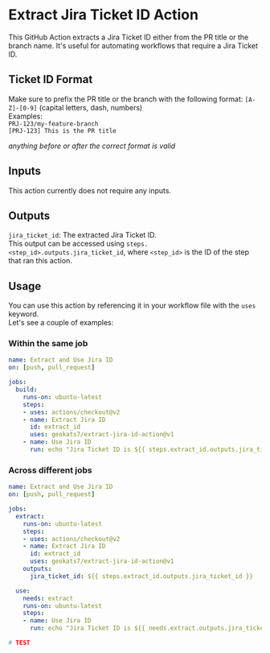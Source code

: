 # Extract Jira Ticket ID Action

This GitHub Action extracts a Jira Ticket ID either from the PR title or the branch name. It's useful for automating workflows that require a Jira Ticket ID.

## Ticket ID Format
Make sure to prefix the PR title or the branch with the following format: `[A-Z]-[0-9]`  (capital letters, dash, numbers)  
Examples:  
`PRJ-123/my-feature-branch`  
`[PRJ-123] This is the PR title`

_anything before or after the correct format is valid_

## Inputs

This action currently does not require any inputs.

## Outputs

`jira_ticket_id`: The extracted Jira Ticket ID.  
This output can be accessed using `steps.<step_id>.outputs.jira_ticket_id`, where `<step_id>` is the ID of the step that ran this action.

## Usage

You can use this action by referencing it in your workflow file with the `uses` keyword.  
Let's see a couple of examples:

### Within the same job

```yaml
name: Extract and Use Jira ID
on: [push, pull_request]

jobs:
  build:
    runs-on: ubuntu-latest
    steps:
    - uses: actions/checkout@v2
    - name: Extract Jira ID
      id: extract_id
      uses: geokats7/extract-jira-id-action@v1
    - name: Use Jira ID
      run: echo "Jira Ticket ID is ${{ steps.extract_id.outputs.jira_ticket_id }}"
```

### Across different jobs

```yaml
name: Extract and Use Jira ID
on: [push, pull_request]

jobs:
  extract:
    runs-on: ubuntu-latest
    steps:
    - uses: actions/checkout@v2
    - name: Extract Jira ID
      id: extract_id
      uses: geokats7/extract-jira-id-action@v1
    outputs:
      jira_ticket_id: ${{ steps.extract_id.outputs.jira_ticket_id }}

  use:
    needs: extract
    runs-on: ubuntu-latest
    steps:
    - name: Use Jira ID
      run: echo "Jira Ticket ID is ${{ needs.extract.outputs.jira_ticket_id }}"

# TEST